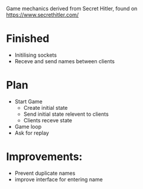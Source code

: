 Game mechanics derived from Secret Hitler, found on https://www.secrethitler.com/

# Finished
 - Initilising sockets
 - Receve and send names between clients

# Plan
 - Start Game
    * Create initial state
    * Send initial state relevent to clients
    * Clients receve state
 - Game loop
 - Ask for replay

# Improvements:
 - Prevent duplicate names
 - improve interface for entering name
